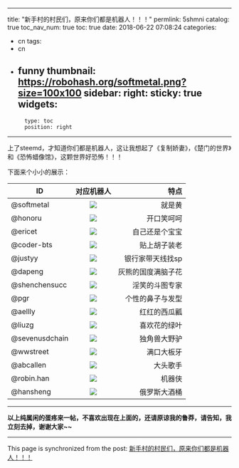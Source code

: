 
---
title: "新手村的村民们，原来你们都是机器人！！！"
permlink: 5shmni
catalog: true
toc_nav_num: true
toc: true
date: 2018-06-22 07:08:24
categories:
- cn
tags:
- cn
- funny
thumbnail: https://robohash.org/softmetal.png?size=100x100
sidebar:
    right:
        sticky: true
widgets:
    -
        type: toc
        position: right
---


上了steemd，才知道你们都是机器人，这让我想起了《复制娇妻》，《楚门的世界》和《恐怖蜡像馆》，这颗世界好恐怖！！！

下面来个小小的展示：

| ID | 对应机器人 |   特点
| - | :-: |  -: | 
|  @softmetal | ![](https://robohash.org/softmetal.png?size=100x100)| 就是黄
|  @honoru | ![](https://robohash.org/honoru.png?size=100x100) | 开口笑呵呵
|  @ericet | ![](https://robohash.org/ericet.png?size=100x100) | 自己还是个宝宝
|  @coder-bts | ![](https://robohash.org/coder-bts.png?size=100x100) | 贴上胡子装老
|  @justyy | ![](https://robohash.org/justyy.png?size=100x100) | 银行家带天线找sp
|  @dapeng | ![](https://robohash.org/dapeng.png?size=100x100) | 灰熊的国度满脑子花
|  @shenchensucc | ![](https://robohash.org/shenchensucc.png?size=100x100) | 淫笑的斗图专家
|  @pgr | ![](https://robohash.org/pgr.png?size=100x100) | 个性的鼻子与发型
|  @aellly | ![](https://robohash.org/aellly.png?size=100x100) | 红红的西瓜瓤
|  @liuzg | ![](https://robohash.org/liuzg.png?size=100x100) | 喜欢花的绿叶
|  @sevenusdchain | ![](https://robohash.org/sevenusdchain.png?size=100x100) | 独角兽大野驴
|  @wwstreet | ![](https://robohash.org/wwstreet.png?size=100x100) | 满口大板牙
|  @abcallen | ![](https://robohash.org/abcallen.png?size=100x100) | 大头歌手
|  @robin.han | ![](https://robohash.org/robin.han.png?size=100x100) | 机器侠
|  @hansheng | ![](https://robohash.org/hansheng.png?size=100x100) | 俄罗斯大酒桶

***
**以上纯属闲的蛋疼来一帖，不喜欢出现在上面的，还请原谅我的鲁莽，请告知，我立刻去掉，谢谢大家~~**


- - -

This page is synchronized from the post: [新手村的村民们，原来你们都是机器人！！！](https://steemit.com/@julian2013/5shmni)
